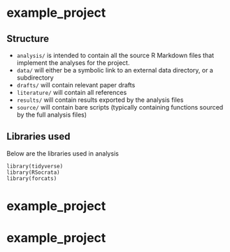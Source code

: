 # example_project


## Structure

* `analysis/` is intended to contain all the source R Markdown files that
implement the analyses for the project.
* `data/` will either be a symbolic link to an external data directory, or
a subdirectory
* `drafts/` will contain relevant paper drafts
* `literature/` will contain all references
* `results/` will contain results exported by the analysis files
* `source/` will contain bare scripts (typically containing functions sourced
by the full analysis files)



## Libraries used


Below are the libraries used in analysis

```
library(tidyverse)
library(RSocrata)
library(forcats)
```
# example_project
# example_project
